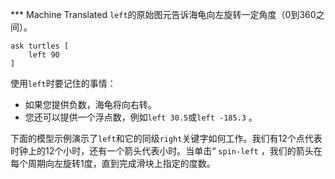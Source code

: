﻿*** Machine Translated
`left`的原始图元告诉海龟向左旋转一定角度（0到360之间）。



```
ask turtles [
	left 90
]
```


使用`left`时要记住的事情：

- 如果您提供负数，海龟将向右转。
- 您还可以提供一个浮点数，例如`left 30.5`或`left -185.3` 。


下面的模型示例演示了`left`和它的同级`right`关键字如何工作。我们有12个点代表时钟上的12个小时，还有一个箭头代表小时。当单击“ `spin-left` ，我们的箭头在每个周期向左旋转1度，直到完成滑块上指定的度数。